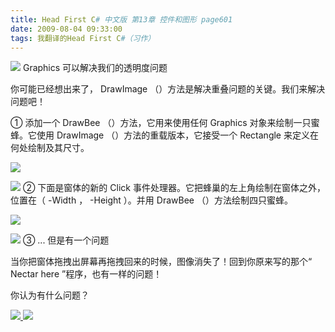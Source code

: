 ```yaml
---
title: Head First C# 中文版 第13章 控件和图形 page601
date: 2009-08-04 09:33:00
tags: 我翻译的Head First C#（习作）
---
```

![](https://p-blog.csdn.net/images/p_blog_csdn_net/cuipengfei1/EntryImages/20090804/2009-08-04_09-13-20.jpg) Graphics  可以解决我们的透明度问题

你可能已经想出来了，  DrawImage  （）方法是解决重叠问题的关键。我们来解决问题吧！

①  添加一个  DrawBee  （）方法，它用来使用任何  Graphics  对象来绘制一只蜜蜂。它使用  DrawImage
（）方法的重载版本，它接受一个  Rectangle  来定义在何处绘制及其尺寸。

![](https://p-blog.csdn.net/images/p_blog_csdn_net/cuipengfei1/EntryImages/20090804/2009-08-04_09-13-06.jpg)

![](https://p-blog.csdn.net/images/p_blog_csdn_net/cuipengfei1/EntryImages/20090804/2009-08-04_09-19-34.jpg) ②  下面是窗体的新的  Click  事件处理器。它把蜂巢的左上角绘制在窗体之外，位置在（
-Width  ，  -Height  ）。并用  DrawBee  （）方法绘制四只蜜蜂。

![](https://p-blog.csdn.net/images/p_blog_csdn_net/cuipengfei1/EntryImages/20090804/2009-08-04_09-25-14.jpg)

![](https://p-blog.csdn.net/images/p_blog_csdn_net/cuipengfei1/EntryImages/20090804/2009-08-04_09-30-50.jpg) ③  ...  但是有一个问题

当你把窗体拖拽出屏幕再拖拽回来的时候，图像消失了！回到你原来写的那个“  Nectar here  ”程序，也有一样的问题！

你认为有什么问题？



[ ![](https://profile.csdnimg.cn/5/2/5/3_cuipengfei1)
![](https://g.csdnimg.cn/static/user-reg-year/1x/11.png)
](https://blog.csdn.net/cuipengfei1)





